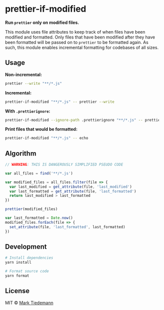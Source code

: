 # prettier-if-modified

**Run `prettier` only on modified files.**

This module uses file attributes to keep track of when files have been modified and formatted. Only files that have been modified after they have been formatted will be passed on to `prettier` to be formatted again. As such, this module enables incremental formatting for codebases of all sizes.

## Usage

**Non-incremental:**

```sh
prettier --write "**/*.js"
```

**Incremental:**

```sh
prettier-if-modified "**/*.js" -- prettier --write
```

**With `.prettierignore`:**

```sh
prettier-if-modified --ignore-path .prettierignore "**/*.js" -- prettier --write
```

**Print files that would be formatted:**

```sh
prettier-if-modified "**/*.js" -- echo
```

## Algorithm

```js
// WARNING: THIS IS DANGEROUSLY SIMPLIFIED PSEUDO CODE

var all_files = find('**/*.js')

var modified_files = all_files.filter(file => {
  var last_modified = get_attribute(file, 'last_modified')
  var last_formatted = get_attribute(file, 'last_formatted')
  return last_modified > last_formatted
})

prettier(modified_files)

var last_formatted = Date.now()
modified_files.forEach(file => {
  set_attribute(file, 'last_formatted', last_formatted)
})
```

## Development

```sh
# Install dependencies
yarn install

# Format source code
yarn format
```

## License

MIT © [Mark Tiedemann](https://marksweb.site)
